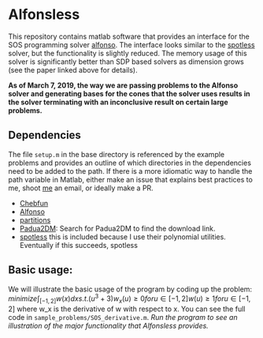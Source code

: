 # Alfonsless
This repository contains matlab software that provides an interface for the SOS programming solver [alfonso](https://arxiv.org/abs/1712.01792). The interface looks similar to the [spotless](https://github.com/spot-toolbox/spotless) solver, but the functionality is slightly reduced. The memory usage of this solver is significantly better than SDP based solvers as dimension grows (see the paper linked above for details).

**As of March 7, 2019, the way we are passing problems to the Alfonso solver and generating bases for the cones that the solver uses results in the solver terminating with an inconclusive result on certain large problems.**

## Dependencies
The file `setup.m` in the base directory is referenced by the example problems and provides an outline of which directories in the dependencies need to be added to the path. If there is a more idiomatic way to handle the path variable in Matlab, either make an issue that explains best practices to me, shoot [me](mailto:owhughes@umich.edu) an email, or ideally make a PR. 

* [Chebfun](https://github.com/chebfun/chebfun)
* [Alfonso](https://github.com/dpapp-github/alfonso)
* [partitions](https://www.mathworks.com/matlabcentral/fileexchange/12009-partitions-of-an-integer)
* [Padua2DM](http://www.netlib.org/numeralgo/): Search for Padua2DM to find the download link.
* [spotless](https://github.com/spot-toolbox/spotless) this is included because I use their polynomial utilities. Eventually if this succeeds, spotless 
## Basic usage:
We will illustrate the basic usage of the program by coding up the problem:
$minimize \int_{[-1, 2]} w(x) dx
s.t. (u^3 + 3)w_x(u) \geq 0 for u \in [-1, 2]
		w(u) \geq 1 for u \in [-1, 2]$
where w_x is the derivative of w with respect to x. You can see the full code in `sample_problems/SOS_derivative.m`. 
*Run the program to see an illustration of the major functionality that Alfonsless provides.*

